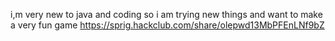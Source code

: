 i,m very new to java and coding so i am trying new things and want to make a very fun game 
https://sprig.hackclub.com/share/olepwd13MbPFEnLNf9bZ
